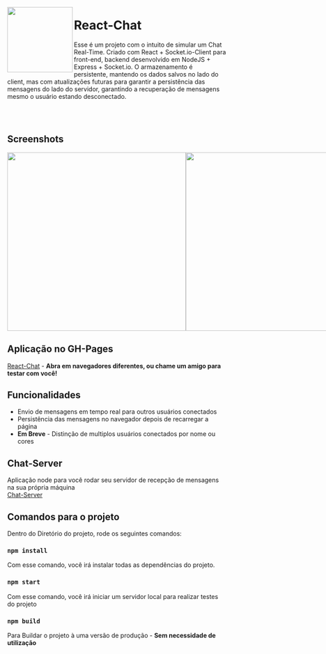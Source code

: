 <img align="left" src="https://raw.githubusercontent.com/Ted2370/Chat-Client/main/public/logo.png" height="150" /> <h1>React-Chat</h1>

Esse é um projeto com o intuito de simular um Chat Real-Time. Criado com React + Socket.io-Client para front-end, backend desenvolvido em NodeJS + Express + Socket.io. O armazenamento é persistente, mantendo os dados salvos no lado do client, mas com atualizações futuras para garantir a persistência das mensagens do lado do servidor, garantindo a recuperação de mensagens mesmo o usuário estando desconectado.

<br><br>

## Screenshots

<div style="display: flex; justify-content: space-around;">
<img src="https://raw.githubusercontent.com/Ted2370/Chat-Client/main/screenshots/screenshot01.png" height="410" />
<img src="https://raw.githubusercontent.com/Ted2370/Chat-Client/main/screenshots/screenshot02.png" height="410"  />  
</div>

## Aplicação no GH-Pages

<a href="https://guauglop.github.io/Chat-Client/">React-Chat</a> - <strong>Abra em navegadores diferentes, ou chame um amigo para testar com você!</strong>

## Funcionalidades

<ul>
<li>  Envio de mensagens em tempo real para outros usuários conectados </li>
<li>  Persistência das mensagens no navegador depois de recarregar a página </li>
<li>  <strong>Em Breve</strong> - Distinção de multiplos usuários conectados por nome ou cores </li>
</ul>

## Chat-Server
Aplicação node para você rodar seu servidor de recepção de mensagens na sua própria máquina <br>
<a href="https://github.com/Ted2370/Chat-Server">Chat-Server</a>

## Comandos para o projeto

Dentro do Diretório do projeto, rode os seguintes comandos:

### `npm install`

Com esse comando, você irá instalar todas as dependências do projeto.

### `npm start`

Com esse comando, você irá iniciar um servidor local para realizar testes do projeto

### `npm build`

Para Buildar o projeto à uma versão de produção - <strong>Sem necessidade de utilização</strong>
